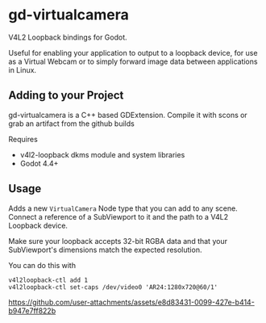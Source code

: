 # gd-virtualcamera

V4L2 Loopback bindings for Godot.

Useful for enabling your application to output to a loopback device, for use as a Virtual Webcam or to simply forward image data between applications in Linux.

## Adding to your Project

gd-virtualcamera is a C++ based GDExtension.  Compile it with scons or grab an artifact from the github builds

Requires
- v4l2-loopback dkms module and system libraries
- Godot 4.4+

## Usage

Adds a new `VirtualCamera` Node type that you can add to any scene.  Connect a reference of a SubViewport to it and the path to a V4L2 Loopback device.

Make sure your loopback accepts 32-bit RGBA data and that your SubViewport's dimensions match the expected resolution.

You can do this with

```
v4l2loopback-ctl add 1
v4l2loopback-ctl set-caps /dev/video0 'AR24:1280x720@60/1' 
```


https://github.com/user-attachments/assets/e8d83431-0099-427e-b414-b947e7ff822b

